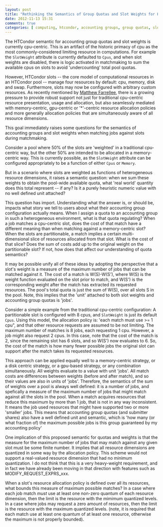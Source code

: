 ```yaml
---
layout: post
title: "Rethinking the Semantics of Group Quotas and Slot Weights for Heterogeneous and Multidimensional Compute Resources"
date: 2012-11-13 15:31
comments: true
categories: [ computing, htcondor, accounting groups, group quotas, slot weights ]
---
```

The HTCondor semantic for accounting group quotas and slot weights is currently cpu-centric.  This is an artifact of the historic primacy of cpu as the most commonly-considered limiting resource in computations.  For example the `SlotWeight` attribute is currently defaulted to `Cpus`, and when slot weights are disabled, there is logic activated in matchmaking to sum the available cpus on slots to avoid 'undercounting' total pool quotas.

However, HTCondor slots -- the core model of computational resources in an HTCondor pool -- manage four resources by default: cpu, memory, disk and swap.  Furthermore, slots may now be configured with arbitrary custom resources.  As recently mentioned by [Matthew Farrellee](http://spinningmatt.wordpress.com/2012/11/13/no-longer-thinking-in-slots-thinking-in-aggregate-resources-and-consumption-policies), there is a growing pressure to provide robust support not just for traditional cpu-centric resource presentation, usage and allocation, but also seamlessly mediated with memory-centric, gpu-centric or '*'-centric resource allocation policies and more generally allocation policies that are simultaneously aware of all resource dimensions.

This goal immediately raises some questions for the semantics of accounting groups and slot weights when matching jobs against slots during matchmaking.

Consider a pool where 50% of the slots are 'weighted' in a traditional cpu-centric way, but the other 50% are intended to be allocated in a memory-centric way.  This is currently possible, as the `SlotWeight` attribute can be configured appropriately to be a function of either `Cpus` or `Memory`.

But in a scenario where slots are weighted as functions of heterogeneous resource dimensions, it raises a semantic question:  when we sum these weights to obtain the pool-wide available quota, what 'real world' quantity does this total represent -- if any?   Is it a purely heuristic numeric value with no well defined unit attached?

This question has import.  Understanding what the answer is, or should be, impacts what story we tell to users about what their accounting group configuration actually means.  When I assign a quota to an accounting group in such a heterogeneous environment, what is that quota regulating?   When a job matches a cpu-centric slot, does the cost of that match have a different meaning than when matching against a memory-centric slot?   When the slots are partitionable, a match implies a certain multi-dimensional slice of resources allocated from that slot.  What is the cost of that slice?  Does the sum of costs add up to the original weight on the partitionable slot?  If not, how does that affect our understanding of quota semantics?

It may be possible unify all of these ideas by adopting the perspective that a slot's weight is a measure of the maximum number of jobs that can be matched against it.  The cost of a match is W(S)-W(S'), where W(S) is the weight function evaluated on the slot prior to match, and W(S') is the corresponding weight after the match has extracted its requested resources.  The pool's total quota is just the sum of W(S), over all slots S in the pool.  Note, this implies that the 'unit' attached to both slot weights and accounting group quotas is 'jobs'.  

Consider a simple example from the traditional cpu-centric configuration:   A partitionable slot is configured with 8 cpus, and `SlotWeight` is just its default `Cpus`.  Using this model, the allocation policy is: 'each match must use >= 1 cpu", and that other resource requests are assumed to be not limiting.  The maximum number of matches is 8 jobs, each requesting 1 cpu.   However, a job might also request 2 cpus.  In this case, note that the cost of the match is 2, since the remaining slot has 6 slots, and so W(S') now evaluates to 6.   So, the cost of the match is how many fewer possible jobs the original slot can support after the match takes its requested resources.

This approach can be applied equally well to a memory-centric strategy, or a disk centric strategy, or a gpu-based strategy, or any combination simultaneously.  All weights evaluate to a value with unit 'jobs'.   All match costs are differences between weights (before and after match), and so their values are also in units of 'jobs'.  Therefore, the semantics of the sum of weights over a pool is always well defined: it is a number of jobs, and spefically a measure of the maximum number of jobs that might match against all the slots in the pool.  When a match acquires resources that reduce this maximum by more than 1 job, that is not in any way inconsistent.  It means the job used resources that might have supported two or more 'smaller' jobs.   This means that accounting group quotas (and submitter shares) also have a well defined unit and semantic, which is 'how many (or what fraction of) the maximum possible jobs is this group guaranteed by my accounting policy'

One implication of this proposed semantic for quotas and weights is that the measure for the maximum number of jobs that may match against any given slot must be some finite number.   It implies that all resource dimensions are quantized in some way by the allocation policy.   This scheme would not support a real-valued resource dimension that had no minimum quantization.  I do not think that this is a very heavy-weight requirement, and in fact we have already been moving in that direction with features such as MODIFY_REQUEST_EXPRS_xxx.

When a slot's resource allocation policy is defined over all its resources, what bounds this measure of maximum possible matches?  In a case where each job match *must* use at least one non-zero quantum of each resource dimension, then the limit is the resource with the mimimum quantized levels.   In a case where jobs may request a zero amount of resources, then the limit is the resource with the maximum quantized levels.  (note, it is required that each match use at least one quantum of at least one resource, otherwise the maximum is not properly bounded).
